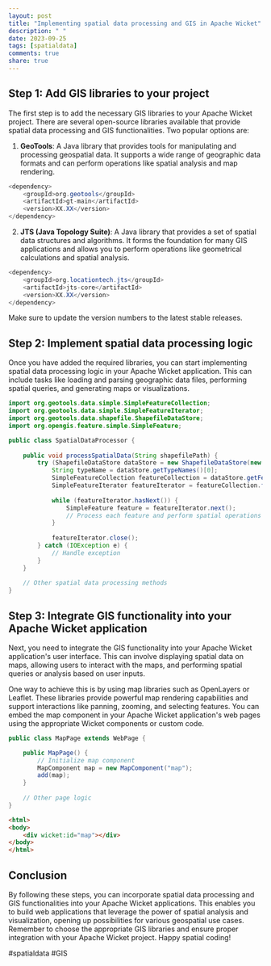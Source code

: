 ```yaml
---
layout: post
title: "Implementing spatial data processing and GIS in Apache Wicket"
description: " "
date: 2023-09-25
tags: [spatialdata]
comments: true
share: true
---
```


## Step 1: Add GIS libraries to your project

The first step is to add the necessary GIS libraries to your Apache Wicket project. There are several open-source libraries available that provide spatial data processing and GIS functionalities. Two popular options are:

1. **GeoTools**: A Java library that provides tools for manipulating and processing geospatial data. It supports a wide range of geographic data formats and can perform operations like spatial analysis and map rendering.

```java
<dependency>
    <groupId>org.geotools</groupId>
    <artifactId>gt-main</artifactId>
    <version>XX.XX</version>
</dependency>
```

2. **JTS (Java Topology Suite)**: A Java library that provides a set of spatial data structures and algorithms. It forms the foundation for many GIS applications and allows you to perform operations like geometrical calculations and spatial analysis.

```java
<dependency>
    <groupId>org.locationtech.jts</groupId>
    <artifactId>jts-core</artifactId>
    <version>XX.XX</version>
</dependency>
```

Make sure to update the version numbers to the latest stable releases.

## Step 2: Implement spatial data processing logic

Once you have added the required libraries, you can start implementing spatial data processing logic in your Apache Wicket application. This can include tasks like loading and parsing geographic data files, performing spatial queries, and generating maps or visualizations.

```java
import org.geotools.data.simple.SimpleFeatureCollection;
import org.geotools.data.simple.SimpleFeatureIterator;
import org.geotools.data.shapefile.ShapefileDataStore;
import org.opengis.feature.simple.SimpleFeature;

public class SpatialDataProcessor {
    
    public void processSpatialData(String shapefilePath) {
        try (ShapefileDataStore dataStore = new ShapefileDataStore(new File(shapefilePath).toURI().toURL())) {
            String typeName = dataStore.getTypeNames()[0];
            SimpleFeatureCollection featureCollection = dataStore.getFeatureSource(typeName).getFeatures();
            SimpleFeatureIterator featureIterator = featureCollection.features();
            
            while (featureIterator.hasNext()) {
                SimpleFeature feature = featureIterator.next();
                // Process each feature and perform spatial operations
            }
            
            featureIterator.close();
        } catch (IOException e) {
            // Handle exception
        }
    }
    
    // Other spatial data processing methods
}
```

## Step 3: Integrate GIS functionality into your Apache Wicket application

Next, you need to integrate the GIS functionality into your Apache Wicket application's user interface. This can involve displaying spatial data on maps, allowing users to interact with the maps, and performing spatial queries or analysis based on user inputs.

One way to achieve this is by using map libraries such as OpenLayers or Leaflet. These libraries provide powerful map rendering capabilities and support interactions like panning, zooming, and selecting features. You can embed the map component in your Apache Wicket application's web pages using the appropriate Wicket components or custom code.

```java
public class MapPage extends WebPage {

    public MapPage() {
        // Initialize map component
        MapComponent map = new MapComponent("map");
        add(map);
    }
    
    // Other page logic
}
```

```html
<html>
<body>
    <div wicket:id="map"></div>
</body>
</html>
```

## Conclusion

By following these steps, you can incorporate spatial data processing and GIS functionalities into your Apache Wicket applications. This enables you to build web applications that leverage the power of spatial analysis and visualization, opening up possibilities for various geospatial use cases. Remember to choose the appropriate GIS libraries and ensure proper integration with your Apache Wicket project. Happy spatial coding!

#spatialdata #GIS